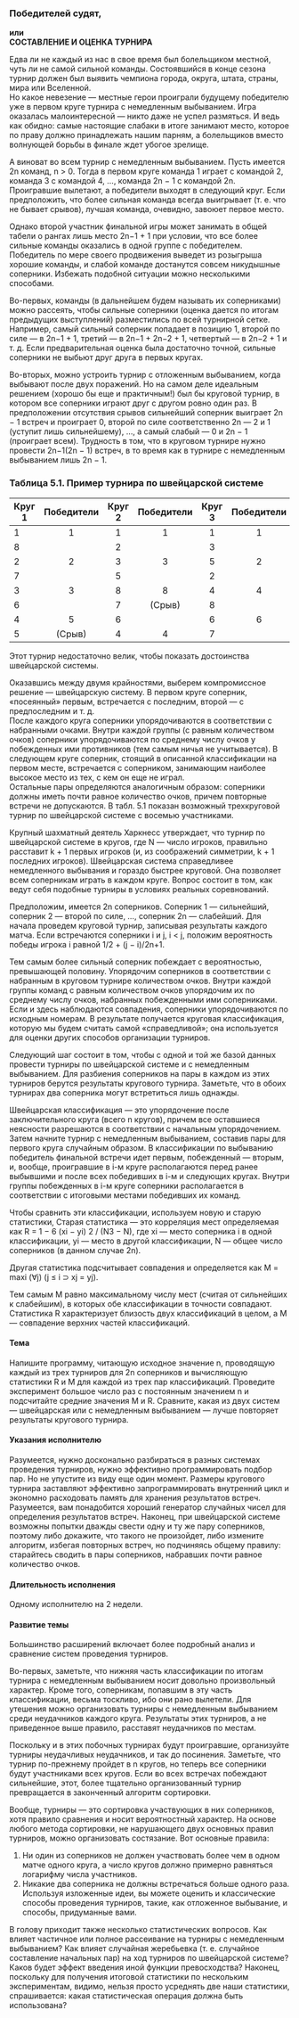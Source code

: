 ### Победителей судят, 
**или**  
**СОСТАВЛЕНИЕ И ОЦЕНКА ТУРНИРА**  

Едва ли не каждый из нас в свое время был болельщиком местной, чуть ли не самой сильной команды. Состоявшийся в конце сезона турнир должен был выявить чемпиона города, округа, штата, страны, мира или Вселенной.  
Но какое невезение — местные герои проиграли будущему победителю уже в первом круге турнира с немедленным выбыванием. Игра оказалась малоинтересной — никто даже не успел размяться. И ведь как обидно: самые настоящие слабаки в итоге занимают место, которое по праву должно принадлежать нашим парням, а болельщиков вместо волнующей борьбы в финале ждет убогое зрелище.  
  
А виноват во всем турнир с немедленным выбыванием. Пусть имеется 2n команд, n > 0. Тогда в первом круге команда 1 играет с командой 2, команда 3 с командой 4, …, команда 2n − 1 с командой 2n. Проигравшие вылетают, а победители выходят в следующий круг. Если предположить, что более сильная команда всегда выигрывает (т. е. что не бывает срывов), лучшая команда, очевидно, завоюет первое место.  

Однако второй участник финальной игры может занимать в общей табели о рангах лишь место 2n−1 + 1 при условии, что все более сильные команды оказались в одной группе с победителем. Победитель по мере своего продвижения выведет из розыгрыша хорошие команды, и слабой команде достанутся совсем никудышные соперники. 
Избежать подобной ситуации можно несколькими способами.   

Во-первых, команды (в дальнейшем будем называть их соперниками) можно рассеять, чтобы сильные соперники (оценка дается по итогам предыдущих выступлений) разместились по всей турнирной сетке. Например, самый сильный соперник попадает в позицию 1, второй по силе — в 2n−1 + 1, третий — в 2n−1 + 2n−2 + 1, четвертый — в 2n−2 + 1 и т. д. Если предварительная оценка была достаточно точной, сильные соперники не выбьют друг друга в первых кругах.  

Во-вторых, можно устроить турнир с отложенным выбыванием, когда выбывают после двух поражений. Но на самом деле идеальным решением (хорошо бы еще и практичным!) был бы круговой турнир, в котором все соперники играют друг с другом ровно один раз. В предположении отсутствия срывов сильнейший соперник выиграет 2n − 1 встреч и проиграет 0, второй по силе соответственно 2n — 2 и 1 (уступит лишь сильнейшему), …, а самый слабый — 0 и 2n − 1 (проиграет всем). Трудность в том, что в круговом турнире нужно провести 2n−1(2n − 1) встреч, в то время как в турнире с немедленным выбыванием лишь 2n − 1.

### Таблица 5.1. Пример турнира по швейцарской системе

Круг 1	| Победители	| Круг 2	| Победители	| Круг 3	| Победители |	Итоговые результаты
--------|:-------------:|:---------:|:-------------:|:---------:|:----------:|:--------------------:|
 1		| 	1 			| 	1		|	1			|	1		|	1		 |	1 (3-0)
 8		|				| 	2		|				|	3		|			 |	3 (2-1)
 2		|	2			|	3		|	3			|	5		|	2		 |	2 (2-1)
 7		|				|	5		|				|	2		|			 |	4 (2-1)
 3		|	3			|	8		|	8			|	4		| 	4		 |	5 (1-2)
 6		|				| 	7		|   (Срыв)		| 	8		|			 |	6 (1-2)
 4		|	5			|	6		|				|	6		|	6		 |	8 (1-2)
 5		|	(Срыв)		|	4		|	4			|	7 		|			 |	7 (0-3)

Этот турнир недостаточно велик, чтобы показать достоинства швейцарской системы.  

Оказавшись между двумя крайностями, выберем компромиссное решение — швейцарскую систему. В первом круге соперник, «посеянный» первым, встречается с последним, второй — с предпоследним и т. д.  
После каждого круга соперники упорядочиваются в соответствии с набранными очками. Внутри каждой группы (с равным количеством очков) соперники упорядочиваются по среднему числу очков у побежденных ими противников (тем самым ничья не учитывается). В следующем круге соперник, стоящий в описанной классификации на первом месте, встречается с соперником, занимающим наиболее высокое место из тех, с кем он еще не играл.  
Остальные пары определяются аналогичным образом: соперники должны иметь почти равное количество очков, причем повторные встречи не допускаются. В табл. 5.1 показан возможный трехкруговой турнир по швейцарской системе с восемью участниками.  


Крупный шахматный деятель Харкнесс утверждает, что турнир по швейцарской системе в  кругов, где N — число игроков, правильно расставит k + 1 первых игроков (и, из соображений симметрии, k + 1 последних игроков). Швейцарская система справедливее немедленного выбывания и гораздо быстрее круговой. Она позволяет всем соперникам играть в каждом круге. Вопрос состоит в том, как ведут себя подобные турниры в условиях реальных соревнований. 

Предположим, имеется 2n соперников. Соперник 1 — сильнейший, соперник 2 — второй по силе, …, соперник 2n — слабейший. Для начала проведем круговой турнир, записывая результаты каждого матча. Если встречаются соперники i и j, i < j, положим вероятность победы игрока i равной
1/2 + (j − i)/2n+1.  

Тем самым более сильный соперник побеждает с вероятностью, превышающей половину. Упорядочим соперников в соответствии с набранным в круговом турнире количеством очков. Внутри каждой группы команд с равным количеством очков упорядочим их по среднему числу очков, набранных побежденными ими соперниками. Если и здесь наблюдаются совпадения, соперники упорядочиваются по исходным номерам. В результате получается круговая классификация, которую мы будем считать самой «справедливой»; она используется для оценки других способов организации турниров.  

Следующий шаг состоит в том, чтобы с одной и той же базой данных провести турниры по швейцарской системе и с немедленным выбыванием. Для разбиения соперников на пары в каждом из этих турниров берутся результаты кругового турнира. Заметьте, что в обоих турнирах два соперника могут встретиться лишь однажды. 

Швейцарская классификация — это упорядочение после заключительного круга (всего n кругов), причем все оставшиеся неясности разрешаются в соответствии с начальным упорядочением. Затем начните турнир с немедленным выбыванием, составив пары для первого круга случайным образом. В классификации по выбыванию победитель финальной встречи идет первым, побежденный — вторым, и, вообще, проигравшие в i-м круге располагаются перед ранее выбывшими и после всех победивших в i-м и следующих кругах. Внутри группы побежденных в i-м круге соперники располагается в соответствии с итоговыми местами победивших их команд.

Чтобы сравнить эти классификации, используем новую и старую статистики, Старая статистика — это корреляция мест определяемая как
	R = 1 − 6  (хi − yi) 2 / (N3 − N), где 
		xi — место соперника i в одной классификации, 
		уi — место в другой классификации, 
		N — общее число соперников (в данном случае 2n). 

Другая статистика подсчитывает совпадения и определяется как
	М = maxi (∀j) (j ≤ i ⊃ хj = уj).
  
Тем самым М равно максимальному числу мест (считая от сильнейших к слабейшим), в которых обе классификации в точности совпадают. Статистика R характеризует близость двух классификаций в целом, а M — совпадение верхних частей классификаций.


#### Тема  
 Напишите программу, читающую исходное значение n, проводящую каждый из трех турниров для 2n соперников и вычисляющую статистики R и M для каждой из трех пар классификаций. Проведите эксперимент большое число раз с постоянным значением n и подсчитайте средние значения M и R. Сравните, какая из двух систем — швейцарская или с немедленным выбыванием — лучше повторяет результаты кругового турнира.


#### Указания исполнителю  
 Разумеется, нужно досконально разбираться в разных системах проведения турниров, нужно эффективно программировать подбор пар. Но не упустите из виду еще один момент. Размеры кругового турнира заставляют эффективно запрограммировать внутренний цикл и экономно расходовать память для хранения результатов встреч. Разумеется, вам понадобится хороший генератор случайных чисел для определения результатов встреч. Наконец, при швейцарской системе возможны попытки дважды свести одну и ту же пару соперников, поэтому либо докажите, что такого не произойдет, либо измените алгоритм, избегая повторных встреч, но подчиняясь общему правилу: старайтесь сводить в пары соперников, набравших почти равное количество очков.


#### Длительность исполнения
Одному исполнителю на 2 недели.


#### Развитие темы
 Большинство расширений включает более подробный анализ и сравнение систем проведения турниров. 

 Во-первых, заметьте, что нижняя часть классификации по итогам турнира с немедленным выбыванием носит довольно произвольный характер. Кроме того, соперникам, попавшим в эту часть классификации, весьма тоскливо, ибо они рано вылетели. Для утешения можно организовать турниры с немедленным выбыванием среди неудачников каждого круга. Результаты этих турниров, а не приведенное выше правило, расставят неудачников по местам. 

 Поскольку и в этих побочных турнирах будут проигравшие, организуйте турниры неудачливых неудачников, и так до посинения. Заметьте, что турнир по-прежнему пройдет в n кругов, но теперь все соперники будут участниками всех кругов. Если во всех встречах побеждают сильнейшие, этот, более тщательно организованный турнир превращается в законченный алгоритм сортировки.

Вообще, турниры — это сортировка участвующих в них соперников, хотя правило сравнения и носит вероятностный характер. На основе любого метода сортировки, не нарушающего двух основных правил турниров, можно организовать состязание. Вот основные правила:
1. Ни один из соперников не должен участвовать более чем в одном матче одного круга, а число кругов должно примерно равняться логарифму числа участников.
2. Никакие два соперника не должны встречаться больше одного раза.
Используя изложенные идеи, вы можете оценить и классические способы проведения турниров, такие, как отложенное выбывание, и способы, придуманные вами.
  
В голову приходит также несколько статистических вопросов. 
Как влияет частичное или полное рассеивание на турниры с немедленным выбыванием? Как влияет случайная жеребьевка (т. е. случайное составление начальных пар) на ход турниров по швейцарской системе? Каков будет эффект введения иной функции превосходства? Наконец, поскольку для получения итоговой статистики по нескольким экспериментам, видимо, нельзя просто усреднять две наши статистики, спрашивается: какая статистическая операция должна быть использована?



